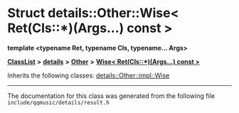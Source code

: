 

# Struct details::Other::Wise&lt; Ret(Cls::\*)(Args...) const &gt;

**template &lt;typename Ret, typename Cls, typename... Args&gt;**



[**ClassList**](annotated.md) **>** [**details**](namespacedetails.md) **>** [**Other**](namespacedetails_1_1Other.md) **>** [**Wise&lt; Ret(Cls::\*)(Args...) const &gt;**](structdetails_1_1Other_1_1Wise_3_01Ret_07Cls_1_1_5_08_07Args_8_8_8_08_01const_01_4.md)








Inherits the following classes: [details::Other::impl::Wise](structdetails_1_1Other_1_1impl_1_1Wise.md)















































































































------------------------------
The documentation for this class was generated from the following file `include/qqmusic/details/result.h`

